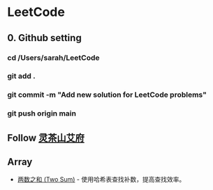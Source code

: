 # LeetCode

## 0. Github setting
### cd /Users/sarah/LeetCode
### git add .
### git commit -m "Add new solution for LeetCode problems"
### git push origin main

## Follow [灵茶山艾府](https://leetcode.cn/circle/discuss/RvFUtj/)

## Array
- [两数之和 (Two Sum)](Hash/Hot_001_two_sum.py) - 使用哈希表查找补数，提高查找效率。
